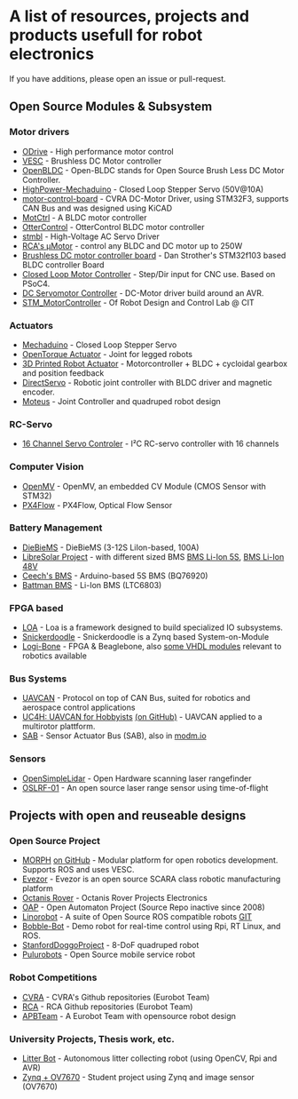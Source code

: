 # A list of resources, projects and products usefull for robot electronics
If you have additions, please open an issue or pull-request.

## Open Source Modules & Subsystem

### Motor drivers
- [ODrive](https://github.com/madcowswe/ODrive) - High performance motor control
- [VESC](https://github.com/vedderb/bldc-hardware) - Brushless DC Motor controller
- [OpenBLDC](https://open-bldc.org/wiki/Open-BLDC) - Open-BLDC stands for Open Source Brush Less DC Motor Controller.
- [HighPower-Mechaduino](https://github.com/pointhi/HighPower-Mechaduino) - Closed Loop Stepper Servo (50V@10A)
- [motor-control-board](https://github.com/cvra/motor-control-board) - CVRA DC-Motor Driver, using STM32F3, supports CAN Bus and was designed using KiCAD
- [MotCtrl](https://github.com/osannolik/MotCtrl) - A BLDC motor controller
- [OtterControl](https://github.com/NiklasFauth/ottercontrol) - OtterControl BLDC motor controller
- [stmbl](https://github.com/rene-dev/stmbl) - High-Voltage AC Servo Driver
- [RCA's µMotor](https://github.com/roboterclubaachen/micro-motor) - control any BLDC and DC motor up to 250W
- [Brushless DC motor controller board](https://danstrother.com/2011/01/12/brushless-dc-motor-controller-board/) - Dan Strother's STM32f103 based BLDC controller Board
- [Closed Loop Motor Controller](https://github.com/ottoragam/Tarocco) - Step/Dir input for CNC use. Based on PSoC4.
- [DC Servomotor Controller](http://elm-chan.org/works/smc/report_e.html) - DC-Motor driver build around an AVR.
- [STM_MotorController](https://github.com/open-rdc/STM_MotorController) - Of Robot Design and Control Lab @ CIT

### Actuators
- [Mechaduino](http://tropical-labs.com/index.php/mechaduino) - Closed Loop Stepper Servo
- [OpenTorque Actuator](https://github.com/G-Levine/OpenTorque-Actuator) - Joint for legged robots
- [3D Printed Robot Actuator](https://hackaday.io/project/157812-3d-printed-robot-actuator) - Motorcontroller + BLDC + cycloidal gearbox and position feedback
- [DirectServo](https://github.com/DizzyRobot/DirectServo) - Robotic joint controller with BLDC driver and magnetic encoder.
- [Moteus](https://github.com/mjbots/moteus) - Joint Controller and quadruped robot design

### RC-Servo
- [16 Channel Servo Controler](https://www.tindie.com/products/deshipu/16-channel-servo-shield-for-d1-mini-version-10/) - I²C RC-servo controller with 16 channels

### Computer Vision
- [OpenMV](https://github.com/openmv/openmv) - OpenMV, an embedded CV Module (CMOS Sensor with STM32)
- [PX4Flow](https://github.com/PX4/Hardware/tree/master/FLOWv1) - PX4Flow, Optical Flow Sensor

### Battery Management ###
- [DieBieMS](https://github.com/DieBieEngineering/DieBieMS) - DieBieMS (3-12S LiIon-based, 100A)
- [LibreSolar Project](https://github.com/LibreSolar) - with different sized BMS [BMS Li-Ion 5S](https://github.com/LibreSolar/BMS-5s), [BMS Li-Ion 48V](https://github.com/LibreSolar/BMS48V)
- [Ceech's BMS](https://github.com/ceech/BQ76920-BMS) - Arduino-based 5S BMS (BQ76920)
- [Battman BMS](https://github.com/raphaelchang/battman-hardware) - Li-Ion BMS (LTC6803)

### FPGA based
- [LOA](https://github.com/loa-org) - Loa is a framework designed to build specialized IO subsystems.
- [Snickerdoodle](http://krtkl.com/) - Snickerdoodle is a Zynq based System-on-Module
- [Logi-Bone](http://valentfx.com/logi-bone/) - FPGA & Beaglebone, also [some VHDL modules](https://github.com/fpga-logi/logi-hard) relevant to robotics available

### Bus Systems
- [UAVCAN](http://uavcan.org/) - Protocol on top of CAN Bus, suited for robotics and aerospace control applications
- [UC4H: UAVCAN for Hobbyists](http://www.olliw.eu/2017/uavcan-for-hobbyists/)  [(on GitHub)](https://github.com/olliw42/uavcan4hobbyists) - UAVCAN applied to a multirotor plattform.
- [SAB](https://xpcc.io/api/group__sab.html) - Sensor Actuator Bus (SAB), also in [modm.io](https://modm.io/reference/module/modm-communication-sab/)

### Sensors
- [OpenSimpleLidar](https://github.com/iliasam/OpenSimpleLidar) - Open Hardware scanning laser rangefinder
- [OSLRF-01](http://www.lightware.co.za/shop2017/download/Documents/OSLRF-01%20-%20Laser%20Rangefinder%20Manual%20-%20Rev%200.pdf) - An open source laser range sensor using time-of-flight

## Projects with open and reuseable designs

### Open Source Project
- [MORPH](https://hackaday.io/project/25730-morph-modular-open-robotics-platform-for-hackers) [on GitHub](https://github.com/roaldlemmens/morph) - Modular platform for open robotics development. Supports ROS and uses VESC.
- [Evezor](https://hackaday.io/project/20416-evezor-robotic-arm) - Evezor is an open source SCARA class robotic manufacturing platform
- [Octanis Rover](https://github.com/Octanis1/Octanis1-Electronics) - Octanis Rover Projects Electronics
- [OAP](http://oap.sourceforge.net/) - Open Automaton Project (Source Repo inactive since 2008)
- [Linorobot](https://linorobot.org/) - A suite of Open Source ROS compatible robots [GIT](https://github.com/linorobot/linorobot)
- [Bobble-Bot](https://hackaday.io/project/164992-bobble-bot) - Demo robot for real-time control using Rpi, RT Linux, and ROS.
- [StanfordDoggoProject](https://github.com/Nate711/StanfordDoggoProject) - 8-DoF quadruped robot
- [Pulurobots](https://www.pulurobotics.fi/page/github) - Open Source mobile service robot

### Robot Competitions
- [CVRA](https://github.com/cvra) - CVRA's Github repositories (Eurobot Team)
- [RCA](https://github.com/roboterclubaachen) - RCA Github repositories (Eurobot Team)
- [APBTeam](http://apbteam.org/) - A Eurobot Team with opensource robot design

### University Projects, Thesis work, etc.
- [Litter Bot](https://github.com/Nurgak/Litter-collecting-robot) - Autonomous litter collecting robot (using OpenCV, Rpi and AVR)
- [Zynq + OV7670](https://github.com/laurivosandi/hdl) - Student project using Zynq and image sensor (OV7670)
